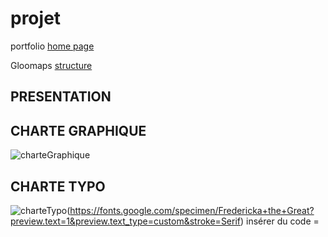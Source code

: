 # projet
portfolio [home page]( )

Gloomaps [structure](https://www.gloomaps.com/sDKps9wzRm)
## PRESENTATION

## CHARTE GRAPHIQUE
![charteGraphique](/asset/chartreGraphique.png)
## CHARTE TYPO
![charteTypo](/asset/chartre_typo.png)(https://fonts.google.com/specimen/Fredericka+the+Great?preview.text=1&preview.text_type=custom&stroke=Serif)
insérer du code = 